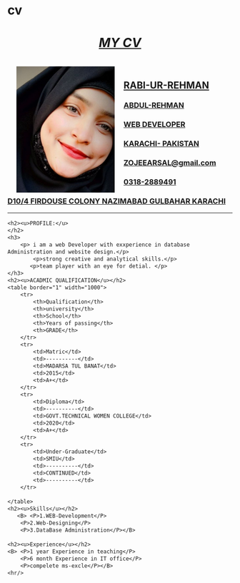 # cv
<!DOCTYPE html>
<html>
<head>
    <meta charset="utf-8" />
    <title>CV</title>
</head>
<body>
    <center><h1><b><i><u>MY CV</u></i></b></h1></center>
    <br />
    <img src="30.jpg" width="220" hspace="20" align="left" />
    <u><h2>RABI-UR-REHMAN</h2>
    <h3>ABDUL-REHMAN</h3>
    <h3>WEB DEVELOPER</h3>
    <h3>KARACHI- PAKISTAN</h3>
    <h3><a href="ZOJEEARSAL@gmail.com">ZOJEEARSAL@gmail.com</a></h3>
    <h3>0318-2889491</h3>
<h3>D10/4 FIRDOUSE COLONY NAZIMABAD GULBAHAR KARACHI</h3></u>
    <hr/>

    <h2><u>PROFILE:</u>
    </h2>
    <h3>
        <p> i am a web Developer with exxperience in database Administration and website design.</p> 
            <p>strong creative and analytical skills.</p>
           <p>team player with an eye for detial. </p>
    </h3>
    <h2><u>ACADMIC QUALIFICATION</u></h2>
    <table border="1" width="1000">
        <tr>
            <th>Qualification</th>
            <th>university</th>
            <th>School</th>
            <th>Years of passing</th>
            <th>GRADE</th>
        </tr>
        <tr>
            <td>Matric</td>
            <td>----------</td>
            <td>MADARSA TUL BANAT</td>
            <td>2015</td>
            <td>A+</td>
        </tr>
        <tr>
            <td>Diploma</td>
            <td>----------</td>
            <td>GOVT.TECHNICAL WOMEN COLLEGE</td>
            <td>2020</td>
            <td>A+</td>
        </tr>
        <tr>
            <td>Under-Graduate</td>
            <td>SMIU</td>
            <td>----------</td>
            <td>CONTINUED</td>
            <td>----------</td>
        </tr>

    </table>
    <h2><u>Skills</u></h2>
       <B> <P>1.WEB-Development</P>
        <P>2.Web-Designing</P>
        <P>3.DataBase Administration</P></B>
    
    <h2><u>Experience</u></h2>
    <B> <P>1 year Experience in teaching</P>
        <P>6 month Experience in IT office</P>
        <P>compelete ms-excle</P></B>
    <hr/>
</body>
</html>
